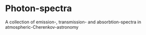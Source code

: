# Photon-spectra
A collection of emission-, transmission- and absorbtion-spectra in atmospheric-Cherenkov-astronomy
